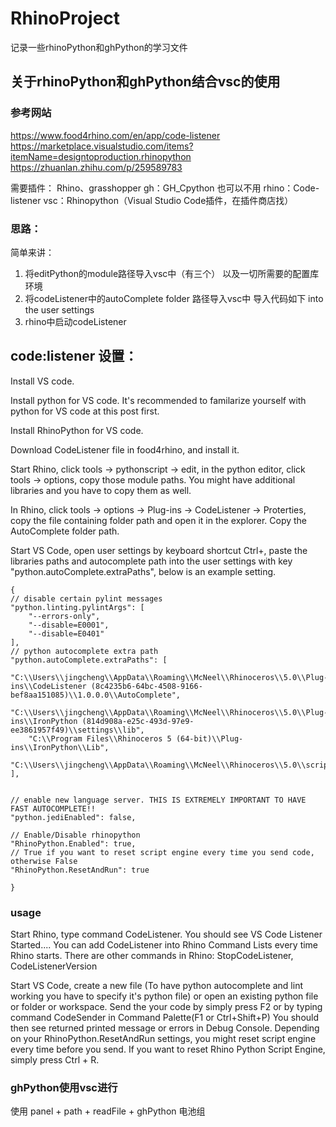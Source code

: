 # RhinoProject

记录一些rhinoPython和ghPython的学习文件


## 关于rhinoPython和ghPython结合vsc的使用

### 参考网站
https://www.food4rhino.com/en/app/code-listener
https://marketplace.visualstudio.com/items?itemName=designtoproduction.rhinopython
https://zhuanlan.zhihu.com/p/259589783


需要插件：
Rhino、grasshopper
gh：GH_Cpython 也可以不用
rhino：Code-listener
vsc：Rhinopython（Visual Studio Code插件，在插件商店找）

### 思路：
简单来讲： 
1. 将editPython的module路径导入vsc中（有三个） 以及一切所需要的配置库环境
2. 将codeListener中的autoComplete folder 路径导入vsc中 导入代码如下
into the user settings
3. rhino中启动codeListener

## code:listener 设置：


Install VS code.

Install python for VS code. It's recommended to familarize yourself with python for VS code at this post first.

Install RhinoPython for VS code.

Download CodeListener file in food4rhino, and install it.

Start Rhino, click tools -> pythonscript -> edit, in the python editor, click tools -> options, copy those module paths. You might have additional libraries and you have to copy them as well.

In Rhino, click tools -> options -> Plug-ins -> CodeListener -> Proterties, copy the file containing folder path and open it in the explorer. Copy the AutoComplete folder path.


Start VS Code, open user settings by keyboard shortcut Ctrl+, paste the libraries paths and autocomplete path into the user settings with key "python.autoComplete.extraPaths", below is an example setting.



    {
    // disable certain pylint messages
    "python.linting.pylintArgs": [
        "--errors-only",
        "--disable=E0001",
        "--disable=E0401"
    ],
    // python autocomplete extra path
    "python.autoComplete.extraPaths": [
        "C:\\Users\\jingcheng\\AppData\\Roaming\\McNeel\\Rhinoceros\\5.0\\Plug-ins\\CodeListener (8c4235b6-64bc-4508-9166-bef8aa151085)\\1.0.0.0\\AutoComplete",
        "C:\\Users\\jingcheng\\AppData\\Roaming\\McNeel\\Rhinoceros\\5.0\\Plug-ins\\IronPython (814d908a-e25c-493d-97e9-ee3861957f49)\\settings\\lib",
        "C:\\Program Files\\Rhinoceros 5 (64-bit)\\Plug-ins\\IronPython\\Lib",
        "C:\\Users\\jingcheng\\AppData\\Roaming\\McNeel\\Rhinoceros\\5.0\\scripts"
    ],
    

    // enable new language server. THIS IS EXTREMELY IMPORTANT TO HAVE FAST AUTOCOMPLETE!!
    "python.jediEnabled": false,

    // Enable/Disable rhinopython
    "RhinoPython.Enabled": true,
    // True if you want to reset script engine every time you send code, otherwise False
    "RhinoPython.ResetAndRun": true

    }



### usage
Start Rhino, type command CodeListener. You should see VS Code Listener Started....
You can add CodeListener into Rhino Command Lists every time Rhino starts. There are other commands in Rhino: StopCodeListener, CodeListenerVersion

Start VS Code, create a new file (To have python autocomplete and lint working you have to specify it's python file) or open an existing python file or folder or workspace.
Send the your code by simply press F2 or by typing command CodeSender in Command Palette(F1 or Ctrl+Shift+P) You should then see returned printed message or errors in Debug Console. Depending on your RhinoPython.ResetAndRun settings, you might reset script engine every time before you send.
If you want to reset Rhino Python Script Engine, simply press Ctrl + R.


### ghPython使用vsc进行

使用 panel + path + readFile + ghPython 电池组